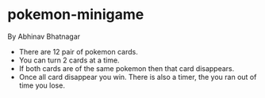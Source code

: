 # pokemon-minigame

By Abhinav Bhatnagar
<br/>

<ul>
  <li>There are 12 pair of pokemon cards.</li>
  <li>You can turn 2 cards at a time.</li>
  <li>If both cards are of the same pokemon then that card disappears.</li>
  <li>Once all card disappear you win. There is also a timer, the you ran out of time you lose.</li>
</ul>
